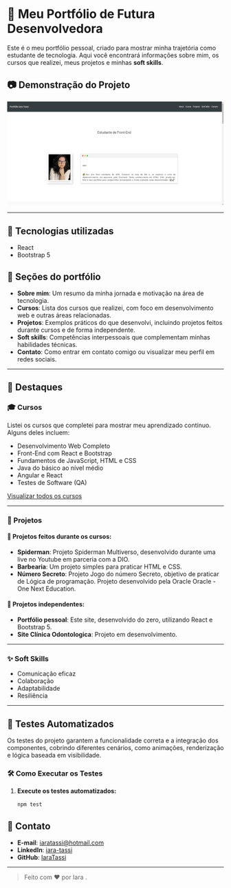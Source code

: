 # 🌟 Meu Portfólio de Futura Desenvolvedora

Este é o meu portfólio pessoal, criado para mostrar minha trajetória como estudante de tecnologia. Aqui você encontrará informações sobre mim, os cursos que realizei, meus projetos e minhas **soft skills**.

## 📷 Demonstração do Projeto

![Portfólio Iara Tassi](public/assets/portfolio-iaraTassi.png)

---

## 📌 Tecnologias utilizadas

- React
- Bootstrap 5

## 📌 Seções do portfólio

- **Sobre mim**: Um resumo da minha jornada e motivação na área de tecnologia.
- **Cursos**: Lista dos cursos que realizei, com foco em desenvolvimento web e outras áreas relacionadas.
- **Projetos**: Exemplos práticos do que desenvolvi, incluindo projetos feitos durante cursos e de forma independente.
- **Soft skills**: Competências interpessoais que complementam minhas habilidades técnicas.
- **Contato**: Como entrar em contato comigo ou visualizar meu perfil em redes sociais.

---

## 🚀 Destaques

### 🎓 Cursos

Listei os cursos que completei para mostrar meu aprendizado contínuo. Alguns deles incluem:

- Desenvolvimento Web Completo
- Front-End com React e Bootstrap
- Fundamentos de JavaScript, HTML e CSS
- Java do básico ao nível médio
- Angular e React
- Testes de Software (QA)

[Visualizar todos os cursos](#)

---

### 📂 Projetos

#### 📝 Projetos feitos durante os cursos:

- **Spiderman**: Projeto Spiderman Multiverso, desenvolvido durante uma live no Youtube em parceria com a DIO.
- **Barbearia**: Um projeto simples para praticar HTML e CSS.
- **Número Secreto**: Projeto Jogo do número Secreto, objetivo de praticar de Lógica de programação. Projeto desenvolvido pela Oracle Oracle - One Next Education.

#### 🌟 Projetos independentes:

- **Portfólio pessoal**: Este site, desenvolvido do zero, utilizando React e Bootstrap 5.
- **Site Clínica Odontologica**: Projeto em desenvolvimento.

---

### ✨ Soft Skills

- Comunicação eficaz
- Colaboração
- Adaptabilidade
- Resiliência

---

## 🧪 Testes Automatizados

Os testes do projeto garantem a funcionalidade correta e a integração dos componentes, cobrindo diferentes cenários, como animações, renderização e lógica baseada em visibilidade.

### 🛠️ Como Executar os Testes

1. **Execute os testes automatizados:**
   ```bash
   npm test
   ```

## 📧 Contato

- **E-mail**: [iaratassi@hotmail.com](mailto:iaratassi@hotmail.com)
- **LinkedIn**: [iara-tassi](https://www.linkedin.com/in/iara-tassi-b1879182/)
- **GitHub**: [IaraTassi](https://github.com/IaraTassi)

---

> Feito com ❤️ por Iara .

```

```
